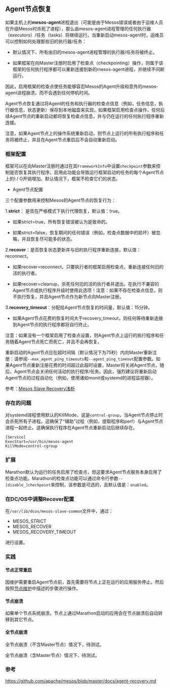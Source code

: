 ## Agent节点恢复

如果主机上的**mesos-agent**进程退出（可能是由于Mesos错误或者由于运维人员在升级Mesos时杀死了进程），那么由mesos-agent进程管理的任何执行器（executors）/任务（tasks）将继续运行。当重新启动mesos-agent时，运维员可以控制如何处理那些旧的执行器/任务：

* 默认情况下，所有由旧的mesos-agent进程管理的执行器/任务将被终止。

* 如果框架在向Master注册时启用了检查点（checkpointing）操作，则属于该框架的任何执行程序都可以重新连接到新的mesos-agent进程，并继续不间断运行。


因此，启用框架的检查点使任务能够容忍Mesos的Agent升级和意外的mesos-agent进程崩溃，而不会遇到任何停机时间。

Agent节点恢复通过将Agent的任务和执行器的检查点信息（例如，任务信息，执行器信息，状态更新）保存到本地磁盘来实现。如果框架启用检查点操作，任何后续Agent节点的重新启动都将恢复检查点信息，并与仍在运行的任何执行程序重新连接。

注意，如果Agent节点上的操作系统重新启动，则节点上运行的所有执行程序和任务将被终止，并且在Agent节点重启后不会自动重新启动。

### 框架配置

框架可以在向Master注册时通过在其`FrameworkInfo`中设置`checkpoint`参数来控制是否恢复其执行程序。启用此功能会导致运行框架启动的任务的每个Agent节点上的I / O开销增加。默认情况下，框架不检查它们的状态。

* Agent节点配置

三个配置参数用来控制Mesos的Agent节点的恢复行为：

1.**strict**： 是否在严格模式下执行代理恢复，默认值：true。

* 如果strict=true，所有恢复错误被认为是致命的。

* 如果strict=false，恢复期间的任何错误（例如，检查点数据中的损坏）被忽略，并且恢复尽可能多的状态。


2.**recover**：是否恢复状态更新并与旧的执行程序重新连接，默认值：reconnect。

* 如果recover=reconnect，只要执行者的框架启用检查点，重新连接任何旧的活的执行者。

* 如果recover=cleanup，杀死任何旧的活的执行者并退出。在执行不兼容的Agent节点或执行程序升级时使用此选项！注意：如果不存在检查点信息，则不执行恢复，并且Agent节点作为新节点向Master注册。


3.**recovery\_timeout**：分配给Agent节点恢复的时间量，默认值：15分钟。

* 如果Agent节点花费的恢复时间大于recovery\_timeout，则任何等待重新连接到Agent节点的执行程序都将自行终止。

注意：如果没有一个框架启用了检查点设置，则Agent节点上运行的执行程序和任务随着Agent节点死亡而死亡，并且不会再恢复。

重新启动的Agent节点应在超时间隔（默认情况下为75秒）内向Master重新注册：请参阅`--max_agent_ping_timeouts`和`--agent_ping_timeout`配置参数。如果Agent节点重新注册花费的时间超过此超时设置，Master将关闭Agent节点，随后，Agent节点会关闭任何活动的执行程序\/任务。因此，强烈建议将重新启动Agent节点的过程自动化（例如，使用诸如monit或systemd的进程监视器）。

参考：[Mesos Slave Recovery浅析](http://www.10tiao.com/html/497/201507/207202014/1.html)

### 存在的问题

对systemd进程使用默认的KillMode，这是`control-group`，当Agent节点停止时会杀死所有子进程。这确保了“辅助”过程（例如，提取程序和perf）与Agent节点进程一起终止。这确保执行程序在Agent节点重新启动后继续存在。

```
[Service] 
ExecStart=/usr/bin/mesos-agent 
KillMode=control-cgroup
```

### 扩展

Marathon默认为运行的任务启用了检查点，但这要求Agent节点服务本身启用了检查点功能。Marathon的检查点功能可以通过命令行参数`--[disable_]checkpoint`来控制，该参数是可选的，且默认值是：`enabled`。

### 在DC/OS中调整Recover配置

在`/var/lib/dcos/mesos-slave-common`文件中，通过：

- MESOS_STRICT
- MESOS_RECOVER
- MESOS_RECOVERY_TIMEOUT

进行设置。

### 实践

#### 节点正常重启

因维护需要重启Agent节点前，首先需要将节点上正在运行的应用服务停止。然后按照[节点维护](/dcos-install-nodes-management/dcos-install-nodes-management-maintenance.md)中描述的步骤进行操作。

#### 节点崩溃

如果单个节点系统崩溃，节点上通过Marathon启动的应用会在节点崩溃后自动转移到其它节点。

#### 全节点崩溃

全节点崩溃（不含Master节点）情况下，待测试。

全节点崩溃（含Master节点）情况下，待测试。

### 参考

https://github.com/apache/mesos/blob/master/docs/agent-recovery.md

